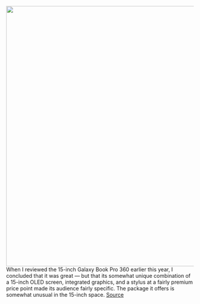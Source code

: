 <img src='https://cdn.vox-cdn.com/thumbor/v0f2Pcn--9DYp8aQTduOz4-JAkI=/0x0:2040x1360/1200x800/filters:focal(857x517:1183x843)/cdn.vox-cdn.com/uploads/chorus_image/image/70236195/akrales_211102_4817_0008.0.jpg' width='700px' /><br/>
When I reviewed the 15-inch Galaxy Book Pro 360 earlier this year, I concluded that it was great — but that its somewhat unique combination of a 15-inch OLED screen, integrated graphics, and a stylus at a fairly premium price point made its audience fairly specific. The package it offers is somewhat unusual in the 15-inch space.
<a href='https://www.theverge.com/22820568/samsung-galaxy-book-pro-13-inch-review'> Source <a/>